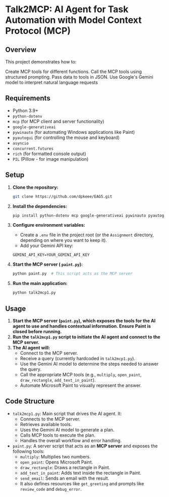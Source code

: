 # Talk2MCP: AI Agent for Task Automation with Model Context Protocol (MCP)

## Overview

This project demonstrates how to:

Create MCP tools for different functions.
Call the MCP tools using structured prompting.
Pass data to tools in JSON.
Use Google's Gemini model to interpret natural language requests

## Requirements

-   Python 3.9+
-   `python-dotenv`
-   `mcp` (for MCP client and server functionality)
-   `google-generativeai`
-   `pywinauto` (for automating Windows applications like Paint)
-   `pyautogui` (for controlling the mouse and keyboard)
-   `asyncio`
-   `concurrent.futures`
-   `rich` (for formatted console output)
-   `PIL` (Pillow - for image manipulation)

## Setup

1.  **Clone the repository:**

    ```bash
    git clone https://github.com/dpkeee/EAG5.git
      ```

2.  **Install the dependencies:**

    ```bash
    pip install python-dotenv mcp google-generativeai pywinauto pyautogui rich Pillow
    ```

3.  **Configure environment variables:**

    -   Create a `.env` file in the project root (or the `Assignment` directory, depending on where you want to keep it).
    -   Add your Gemini API key:

    ```
    GEMINI_API_KEY=YOUR_GEMINI_API_KEY
    ```
  

4.  **Start the MCP server ( `paint.py`):**

    ```bash
    python paint.py  # This script acts as the MCP server
    ```

5.  **Run the main application:**

    ```bash
    python talk2mcp1.py
    ```

## Usage

1.  **Start the MCP server (`paint.py`), which exposes the tools for the AI agent to use and handles contextual information.  Ensure Paint is closed before running.**
2.  **Run the `talk2mcp1.py` script to initiate the AI agent and connect to the MCP server.**
3.  **The AI agent will:**
    *   Connect to the MCP server.
    *   Receive a query (currently hardcoded in `talk2mcp1.py`).
    *   Use the Gemini AI model to determine the steps needed to answer the query.
    *   Call the appropriate MCP tools (e.g., `multiply`, `open_paint`, `draw_rectangle`, `add_text_in_paint`).
    *   Automate Microsoft Paint to visually represent the answer.
    

## Code Structure

-   `talk2mcp1.py`: Main script that drives the AI agent. It:
    *   Connects to the MCP server.
    *   Retrieves available tools.
    *   Uses the Gemini AI model to generate a plan.
    *   Calls MCP tools to execute the plan.
    *   Handles the overall workflow and error handling.
-   `paint.py`: A server script that acts as an **MCP server** and exposes the following tools:
    *   `multiply`: Multiplies two numbers.
    *   `open_paint`: Opens Microsoft Paint.
    *   `draw_rectangle`: Draws a rectangle in Paint.
    *   `add_text_in_paint`: Adds text inside the rectangle in Paint.
    *   `send_email`: Sends an email with the result.
    *   It also defines resources like `get_greeting` and prompts like `review_code` and `debug_error`.


